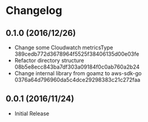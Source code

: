 # Changelog

## 0.1.0 (2016/12/26)

* Change some Cloudwatch metricsType 389cedb772d3678964f5525f38406135d00e03fe
* Refactor directory structure 08b5e8ecc843ba7df303a09184f0c0ab760a2b24
* Change internal library from goamz to aws-sdk-go 0376a64d796960da5c4dce29298383c21c272faa

## 0.0.1 (2016/11/24)

* Initial Release
